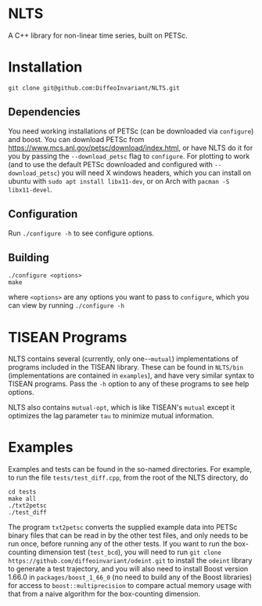 # NLTS
A C++ library for non-linear time series, built on PETSc.

# Installation
```
git clone git@github.com:DiffeoInvariant/NLTS.git
```
## Dependencies
  You need working installations of PETSc (can be downloaded via `configure`) and boost. 
  You can download PETSc from https://www.mcs.anl.gov/petsc/download/index.html, or have NLTS do it for you by passing the `--download_petsc` flag to `configure`. For plotting to work (and to use the default PETSc downloaded and configured with `--download_petsc`) you will need X windows headers, which you can
  install on ubuntu with `sudo apt install libx11-dev`, or on Arch with `pacman -S libx11-devel`.
  
## Configuration
  Run `./configure -h` to see configure options.
  
  
## Building
```
./configure <options>
make
```
where `<options>` are any options you want to pass to `configure`, which you can view by running `./configure -h`

# TISEAN Programs
NLTS contains several (currently, only one--`mutual`) implementations of programs included in the TISEAN library.
These can be found in `NLTS/bin` (implementations are contained in `examples`), and have very similar syntax to TISEAN programs. Pass the `-h` option to any of these programs
to see help options.

NLTS also contains `mutual-opt`, which is like TISEAN's `mutual` except it optimizes the lag parameter `tau` to minimize mutual information.

# Examples
Examples and tests can be found in the so-named directories. For example, to run the file `tests/test_diff.cpp`, from the root of the NLTS directory, do
```
cd tests
make all
./txt2petsc
./test_diff
```
The program `txt2petsc` converts the supplied example data into PETSc binary files that can be read in by the other test files,
and only needs to be run once, before running any of the other tests. If you want to run the box-counting dimension test (`test_bcd`), you will need to run `git clone https://github.com/diffeoinvariant/odeint.git` to install the `odeint` library to generate a test trajectory, and you will also need to install Boost version 1.66.0 in `packages/boost_1_66_0` (no need to build any of the Boost libraries) for access to `boost::multiprecision` to compare actual memory usage with that from a naive algorithm for the box-counting dimension.
